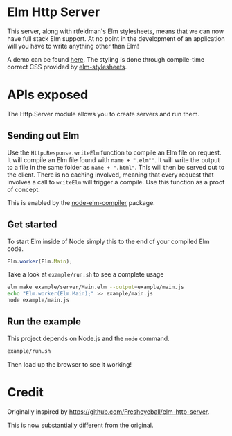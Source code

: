 # Elm Http Server

This server, along with rtfeldman's Elm stylesheets, means that we can now have full stack Elm support. At no point in the development of an application will you have to write anything other than Elm!

A demo can be found [here](http://107.170.81.176/). The styling is done through compile-time correct CSS provided by [elm-stylesheets](https://github.com/rtfeldman/elm-stylesheets).

# APIs exposed

The Http.Server module allows you to create servers and run them.

## Sending out Elm

Use the `Http.Response.writeElm` function to compile an Elm file on request. It will compile an Elm file found with `name + ".elm""`. It will write the output to a file in the same folder as `name + ".html"`. This will then be served out to the client. There is no caching involved, meaning that every request that involves a call to `writeElm` will trigger a compile. Use this function as a proof of concept.

This is enabled by the [node-elm-compiler](https://github.com/rtfeldman/node-elm-compiler) package.



## Get started

To start Elm inside of Node simply this to the end of your compiled Elm code.

```JavaScript
Elm.worker(Elm.Main);
```

Take a look at `example/run.sh` to see a complete usage

```bash
elm make example/server/Main.elm --output=example/main.js
echo "Elm.worker(Elm.Main);" >> example/main.js
node example/main.js
```

## Run the example

This project depends on Node.js and the `node` command.

```bash
example/run.sh
```

Then load up the browser to see it working!


# Credit

Originally inspired by https://github.com/Fresheyeball/elm-http-server.

This is now substantially different from the original.


